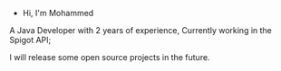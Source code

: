 - Hi, I'm Mohammed

A Java Developer with 2 years of experience, Currently working in the Spigot API;

I will release some open source projects in the future.
